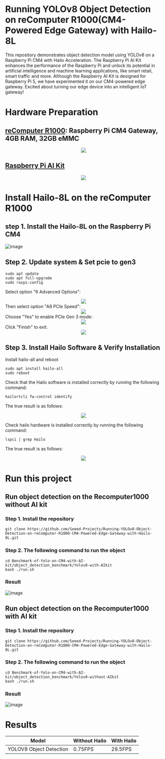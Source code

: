# Running YOLOv8 Object Detection on reComputer R1000(CM4-Powered Edge Gateway) with Hailo-8L 
This repository demonstrates object detection model using YOLOv8 on a Raspberry Pi CM4 with Hailo Acceleration. The Raspberry Pi AI Kit enhances the performance of the Raspberry Pi and unlock its potential in artificial intelligence and machine learning applications, like smart retail, smart traffic and more. Although the Raspberry AI Kit is designed for Raspberry Pi 5, we have experimented it on our CM4-powered edge gateway. Excited about turning our edge device into an intelligent IoT gateway! 
# Hardware Preparation
## [reComputer R1000](https://www.seeedstudio.com/reComputer-R1025-10-p-5895.html): Raspberry Pi CM4 Gateway, 4GB RAM, 32GB eMMC  
<div align='center'><img width={600} src='https://media-cdn.seeedstudio.com/media/catalog/product/cache/bb49d3ec4ee05b6f018e93f896b8a25d/1/-/1-113991274-recomputer-r1025-10-0.jpg'></div>

## [Raspberry Pi AI Kit](https://www.seeedstudio.com/Raspberry-Pi-AI-Kit-p-5900.html)
<div align='center'><img width={600} src='https://media-cdn.seeedstudio.com/media/catalog/product/cache/bb49d3ec4ee05b6f018e93f896b8a25d/1/-/1-113060086-raspberry-pi-ai-kit-45font.jpg'></div>

# Install Hailo-8L on the reComputer R1000

## step 1. Install the Hailo-8L on the Raspberry Pi CM4

![image](./resource/install.gif)

## Step 2. Update system & Set pcie to gen3

```
sudo apt update
sudo apt full-upgrade
sudo raspi-config
```
Select option "6 Advanced Options":
<div align='center'><img width={600} src='./resource/1.png'></div>
Then select option "A8 PCIe Speed":
<div align='center'><img width={600} src='./resource/2.png'></div>
Choose "Yes" to enable PCIe Gen 3 mode:
<div align='center'><img width={600} src='./resource/3.png'></div>
Click "Finish" to exit.
<div align='center'><img width={600} src='./resource/4.png'></div>

## Step 3. Install Hailo Software & Verify Installation

Install hailo-all and reboot
```
sudo apt install hailo-all
sudo reboot
```

Check that the Hailo software is installed correctly by running the following command:

```
hailortcli fw-control identify
```

The true result is as follows:
<div align='center'><img width={600} src='./resource/software_test.png'></div>

Check hailo hardware is installed correctly by running the following command:

```
lspci | grep Hailo
```
The true result is as follows:
<div align='center'><img width={600} src='./resource/hardware_test.png'></div>

# Run this project

## Run object detection on the Recomputer1000 without AI kit

### Step 1. Install the repository

```
git clone https://github.com/Seeed-Projects/Running-YOLOv8-Object-Detection-on-reComputer-R1000-CM4-Powered-Edge-Gateway-with-Hailo-8L.git
```
### Step 2. The following command to run the object 
```
cd Benchmark-of-Yolo-on-CM4-with-AI-kit/object_detection_benchmark/Yolov8-with-AIkit
bash ./run.sh
```
### Result

![image](./resource/without_hailo.gif)

## Run object detection on the Recomputer1000 with AI kit

### Step 1. Install the repository

```
git clone https://github.com/Seeed-Projects/Running-YOLOv8-Object-Detection-on-reComputer-R1000-CM4-Powered-Edge-Gateway-with-Hailo-8L.git
```

### Step 2. The following command to run the object 

```
cd Benchmark-of-Yolo-on-CM4-with-AI-kit/object_detection_benchmark/Yolov8-without-AIkit
bash ./run.sh
```

### Result
![image](./resource/with_hailo.gif)

# Results

| Model | Without Hailo | With Hailo |
| --- | --- | --- |
| YOLOV8 Object Detection| 0.75FPS | 29.5FPS |
